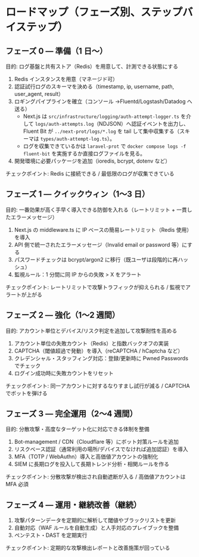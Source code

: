 # ロードマップ（フェーズ別、ステップバイステップ）

## フェーズ 0 — 準備（1 日〜）

目的: ログ基盤と共有ストア（Redis）を用意して、計測できる状態にする

1. Redis インスタンスを用意（マネージド可）
2. 認証試行ログのスキーマを決める（timestamp, ip, username, path, user_agent, result）
3. ロギングパイプラインを確立（コンソール →Fluentd/Logstash/Datadog へ送る）
   - Next.js は `src/infrastructure/logging/auth-attempt-logger.ts` を介して `logs/auth-attempts.log`（NDJSON）へ認証イベントを出力し、Fluent Bit が `../next-prot/logs/*.log` を tail して集中収集する（スキーマは `types/auth-attempt-log.ts`）。
   - ログを収集できているかは `laravel-prot` で `docker compose logs -f fluent-bit` を実施するか直接ログファイルを見る。
4. 開発環境に必要パッケージを追加（ioredis, bcrypt, dotenv など）

チェックポイント: Redis に接続できる / 最低限のログが収集できている

## フェーズ 1 — クイックウィン（1〜3 日）

目的: 一番効果が高く手早く導入できる防御を入れる（レートリミット + 一貫したエラーメッセージ）

1. Next.js の middleware.ts に IP ベースの簡易レートリミット（Redis 使用）を導入
2. API 側で統一されたエラーメッセージ（Invalid email or password 等）にする
3. パスワードチェックは bcrypt/argon2 に移行（既ユーザは段階的に再ハッシュ）
4. 監視ルール：1 分間に同 IP からの失敗 > X をアラート

チェックポイント: レートリミットで攻撃トラフィックが抑えられる / 監視でアラートが上がる

## フェーズ 2 — 強化（1〜2 週間）

目的: アカウント単位とデバイス/リスク判定を追加して攻撃耐性を高める

1. アカウント単位の失敗カウント（Redis）と指数バックオフの実装
2. CAPTCHA（閾値超過で発動）を導入（reCAPTCHA / hCaptcha など）
3. クレデンシャル・スタッフィング対応：登録/更新時に Pwned Passwords でチェック
4. ログイン成功時に失敗カウントをリセット

チェックポイント: 同一アカウントに対するなりすまし試行が減る / CAPTCHA でボットを弾ける

## フェーズ 3 — 完全運用（2〜4 週間）

目的: 分散攻撃・高度なターゲット化に対応できる体制を整備

1. Bot-management / CDN（Cloudflare 等）にボット対策ルールを追加
2. リスクベース認証（通常利用の場所/デバイスでなければ追加認証）を導入
3. MFA（TOTP / WebAuthn）導入と高価値アカウントの強制化
4. SIEM に長期ログを投入して長期トレンド分析・相関ルールを作る

チェックポイント: 分散攻撃が検出され自動遮断が入る / 高価値アカウントは MFA 必須

## フェーズ 4 — 運用・継続改善（継続）

1. 攻撃パターンデータを定期的に解析して閾値やブラックリストを更新
2. 自動対応（WAF ルールを自動生成）と人手対応のプレイブックを整備
3. ペンテスト・DAST を定期実行

チェックポイント: 定期的な攻撃検出レポートと改善施策が回っている
